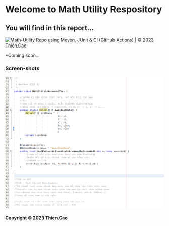 # Welcome to Math Utility Respository
## You will find in this report...
[![Math-Utility Repo using Meven, JUnit & CI (GitHub Actions) | © 2023 Thiên.Cao](https://github.com/CaoMinhThien1502/math-util-mvn/actions/workflows/math-util-ci.yml/badge.svg)](https://github.com/CaoMinhThien1502/math-util-mvn/actions/workflows/math-util-ci.yml)

*Coming soon...

### Screen-shots
![DDT Source code](https://github.com/CaoMinhThien1502/math-util-mvn/blob/main/screenshots/DDTSource%20with%20Junit.png)                          

#### Copyright &#169; 2023 Thien.Cao